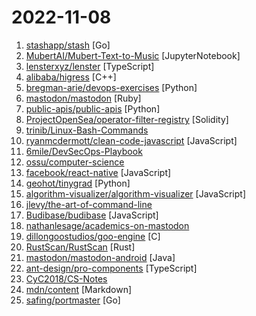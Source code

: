 # 2022-11-08

1. [stashapp/stash](https://github.com/stashapp/stash "An organizer for your porn, written in Go") [Go]
2. [MubertAI/Mubert-Text-to-Music](https://github.com/MubertAI/Mubert-Text-to-Music "A simple notebook demonstrating prompt-based music generation via Mubert API") [JupyterNotebook]
3. [lensterxyz/lenster](https://github.com/lensterxyz/lenster "Lenster is a decentralized, and permissionless social media app built with Lens Protocol 🌿") [TypeScript]
4. [alibaba/higress](https://github.com/alibaba/higress "Next-generation Cloud Native Gateway") [C++]
5. [bregman-arie/devops-exercises](https://github.com/bregman-arie/devops-exercises "Linux, Jenkins, AWS, SRE, Prometheus, Docker, Python, Ansible, Git, Kubernetes, Terraform, OpenStack, SQL, NoSQL, Azure, GCP, DNS, Elastic, Network, Virtualization. DevOps Interview Questions") [Python]
6. [mastodon/mastodon](https://github.com/mastodon/mastodon "Your self-hosted, globally interconnected microblogging community") [Ruby]
7. [public-apis/public-apis](https://github.com/public-apis/public-apis "A collective list of free APIs") [Python]
8. [ProjectOpenSea/operator-filter-registry](https://github.com/ProjectOpenSea/operator-filter-registry "") [Solidity]
9. [trinib/Linux-Bash-Commands](https://github.com/trinib/Linux-Bash-Commands "Ultimate list of Linux bash commands") 
10. [ryanmcdermott/clean-code-javascript](https://github.com/ryanmcdermott/clean-code-javascript "🛁 Clean Code concepts adapted for JavaScript") [JavaScript]
11. [6mile/DevSecOps-Playbook](https://github.com/6mile/DevSecOps-Playbook "This is a step-by-step guide to implementing a DevSecOps program for any size organization") 
12. [ossu/computer-science](https://github.com/ossu/computer-science "🎓 Path to a free self-taught education in Computer Science!") 
13. [facebook/react-native](https://github.com/facebook/react-native "A framework for building native applications using React") [JavaScript]
14. [geohot/tinygrad](https://github.com/geohot/tinygrad "You like pytorch? You like micrograd? You love tinygrad! ❤️") [Python]
15. [algorithm-visualizer/algorithm-visualizer](https://github.com/algorithm-visualizer/algorithm-visualizer "🎆Interactive Online Platform that Visualizes Algorithms from Code") [JavaScript]
16. [jlevy/the-art-of-command-line](https://github.com/jlevy/the-art-of-command-line "Master the command line, in one page") 
17. [Budibase/budibase](https://github.com/Budibase/budibase "Low code platform for creating internal tools, workflows, and admin panels in minutes. Supports PostgreSQL, MySQL, MSSQL, MongoDB, Rest API, Docker, K8s, and more 🚀. Budibase, the low code platform you'll enjoy using ⚡") [JavaScript]
18. [nathanlesage/academics-on-mastodon](https://github.com/nathanlesage/academics-on-mastodon "A list of various lists consisting of academics on Mastodon") 
19. [dillongoostudios/goo-engine](https://github.com/dillongoostudios/goo-engine "Custom build of blender with some extra NPR features.") [C]
20. [RustScan/RustScan](https://github.com/RustScan/RustScan "🤖 The Modern Port Scanner 🤖") [Rust]
21. [mastodon/mastodon-android](https://github.com/mastodon/mastodon-android "Official Android app for Mastodon") [Java]
22. [ant-design/pro-components](https://github.com/ant-design/pro-components "🏆 Use Ant Design like a Pro!") [TypeScript]
23. [CyC2018/CS-Notes](https://github.com/CyC2018/CS-Notes "📚 技术面试必备基础知识、Leetcode、计算机操作系统、计算机网络、系统设计") 
24. [mdn/content](https://github.com/mdn/content "The content behind MDN Web Docs") [Markdown]
25. [safing/portmaster](https://github.com/safing/portmaster "🏔 Love Freedom - ❌ Block Mass Surveillance") [Go]
